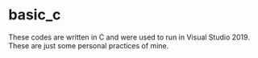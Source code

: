 # basic_c

These codes are written in C and were used to run in Visual Studio 2019.
These are just some personal practices of mine.

